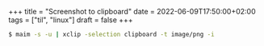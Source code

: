 +++
title = "Screenshot to clipboard"
date = 2022-06-09T17:50:00+02:00
tags = ["til", "linux"]
draft = false
+++

```bash
$ maim -s -u | xclip -selection clipboard -t image/png -i
```
